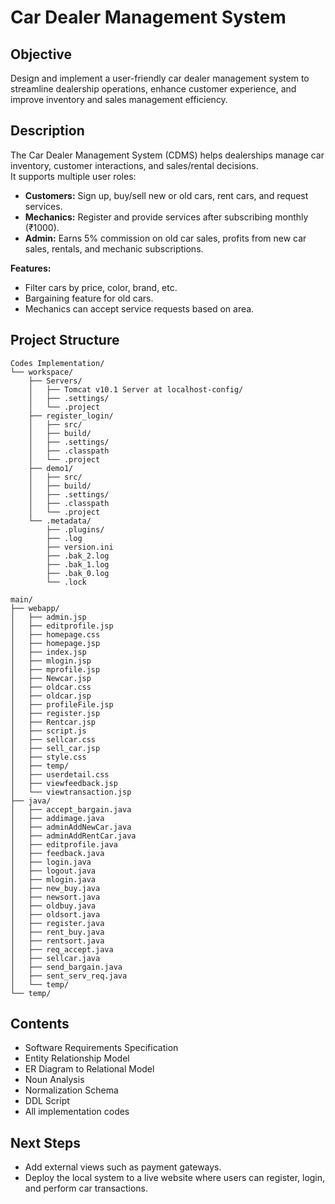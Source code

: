 # Car Dealer Management System

## Objective

Design and implement a user-friendly car dealer management system to streamline dealership operations, enhance customer experience, and improve inventory and sales management efficiency.

## Description

The Car Dealer Management System (CDMS) helps dealerships manage car inventory, customer interactions, and sales/rental decisions.  
It supports multiple user roles:

- **Customers:** Sign up, buy/sell new or old cars, rent cars, and request services.
- **Mechanics:** Register and provide services after subscribing monthly (₹1000).
- **Admin:** Earns 5% commission on old car sales, profits from new car sales, rentals, and mechanic subscriptions.

**Features:**

- Filter cars by price, color, brand, etc.
- Bargaining feature for old cars.
- Mechanics can accept service requests based on area.

## Project Structure

```text
Codes Implementation/
└── workspace/
    ├── Servers/
    │   ├── Tomcat v10.1 Server at localhost-config/
    │   ├── .settings/
    │   └── .project
    ├── register_login/
    │   ├── src/
    │   ├── build/
    │   ├── .settings/
    │   ├── .classpath
    │   └── .project
    ├── demo1/
    │   ├── src/
    │   ├── build/
    │   ├── .settings/
    │   ├── .classpath
    │   └── .project
    └── .metadata/
        ├── .plugins/
        ├── .log
        ├── version.ini
        ├── .bak_2.log
        ├── .bak_1.log
        ├── .bak_0.log
        └── .lock

main/
├── webapp/
│   ├── admin.jsp
│   ├── editprofile.jsp
│   ├── homepage.css
│   ├── homepage.jsp
│   ├── index.jsp
│   ├── mlogin.jsp
│   ├── mprofile.jsp
│   ├── Newcar.jsp
│   ├── oldcar.css
│   ├── oldcar.jsp
│   ├── profileFile.jsp
│   ├── register.jsp
│   ├── Rentcar.jsp
│   ├── script.js
│   ├── sellcar.css
│   ├── sell_car.jsp
│   ├── style.css
│   ├── temp/
│   ├── userdetail.css
│   ├── viewfeedback.jsp
│   └── viewtransaction.jsp
├── java/
│   ├── accept_bargain.java
│   ├── addimage.java
│   ├── adminAddNewCar.java
│   ├── adminAddRentCar.java
│   ├── editprofile.java
│   ├── feedback.java
│   ├── login.java
│   ├── logout.java
│   ├── mlogin.java
│   ├── new_buy.java
│   ├── newsort.java
│   ├── oldbuy.java
│   ├── oldsort.java
│   ├── register.java
│   ├── rent_buy.java
│   ├── rentsort.java
│   ├── req_accept.java
│   ├── sellcar.java
│   ├── send_bargain.java
│   ├── sent_serv_req.java
│   └── temp/
└── temp/
```

## Contents

- Software Requirements Specification
- Entity Relationship Model
- ER Diagram to Relational Model
- Noun Analysis
- Normalization Schema
- DDL Script
- All implementation codes

## Next Steps

- Add external views such as payment gateways.
- Deploy the local system to a live website where users can register, login, and perform car transactions.
